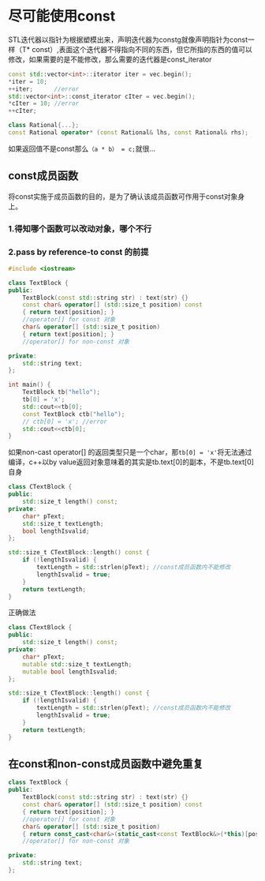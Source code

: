 # 尽可能使用const
STL迭代器以指针为根据塑模出来，声明迭代器为constg就像声明指针为const一样（T* const）,表面这个迭代器不得指向不同的东西，但它所指的东西的值可以修改，如果需要的是不能修改，那么需要的迭代器是const_iterator

```cpp
const std::vector<int>::iterator iter = vec.begin();
*iter = 10;
++iter;      //error
std::vector<int>::const_iterator cIter = vec.begin();
*cIter = 10; //error
++cIter;
```

```cpp
class Rational{...};
const Rational operator* (const Rational& lhs, const Rational& rhs);
```
如果返回值不是const那么```（a * b） = c;```就很...

## const成员函数
将const实施于成员函数的目的，是为了确认该成员函数可作用于const对象身上。
### 1.得知哪个函数可以改动对象，哪个不行
### 2.pass by reference-to const 的前提
```cpp
#include <iostream>

class TextBlock {
public:
    TextBlock(const std::string str) : text(str) {}
    const char& operator[] (std::size_t position) const
    { return text[position]; }
    //operator[] for const 对象
    char& operator[] (std::size_t position)
    { return text[position]; }
    //operator[] for non-const 对象

private:
    std::string text;
};

int main() {
    TextBlock tb("hello");
    tb[0] = 'x';
    std::cout<<tb[0];
    const TextBlock ctb("hello");
    // ctb[0] = 'x'; //error
    std::cout<<ctb[0];
}
```

如果non-cast operator[] 的返回类型只是一个char，那```tb[0] = 'x'```将无法通过编译，c++以by value返回对象意味着的其实是tb.text[0]的副本，不是tb.text[0]自身


```cpp
class CTextBlock {
public:
    std::size_t length() const;
private:
    char* pText;
    std::size_t textLength;
    bool lengthIsvalid;
};

std::size_t CTextBlock::length() const {
    if (!lengthIsvalid) {
        textLength = std::strlen(pText); //const成员函数内不能修改
        lengthIsvalid = true;
    }
    return textLength;
}
```

正确做法

```cpp
class CTextBlock {
public:
    std::size_t length() const;
private:
    char* pText;
    mutable std::size_t textLength;
    mutable bool lengthIsvalid;
};

std::size_t CTextBlock::length() const {
    if (!lengthIsvalid) {
        textLength = std::strlen(pText); //const成员函数内不能修改
        lengthIsvalid = true;
    }
    return textLength;
}
```

## 在const和non-const成员函数中避免重复
```cpp
class TextBlock {
public:
    TextBlock(const std::string str) : text(str) {}
    const char& operator[] (std::size_t position) const
    { return text[position]; }
    //operator[] for const 对象
    char& operator[] (std::size_t position)
    { return const_cast<char&>(static_cast<const TextBlock&>(*this)[position]); }
    //operator[] for non-const 对象

private:
    std::string text;
};
